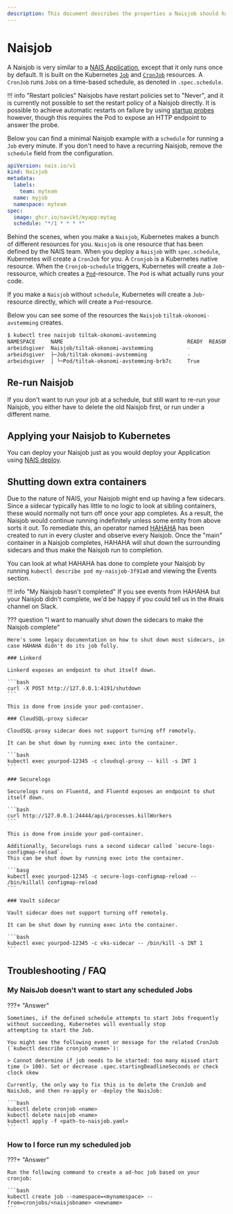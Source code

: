 ```yaml
---
description: This document describes the properties a Naisjob should have.
---
```


# Naisjob

A Naisjob is very similar to a [NAIS Application](../nais-application/good-practices.md), except that it only runs once by default.
It is built on the Kubernetes [`Job`](https://kubernetes.io/docs/concepts/workloads/controllers/job/) and [`CronJob`](https://kubernetes.io/docs/concepts/workloads/controllers/cron-jobs/) resources.
A `CronJob` runs `Job`s on a time-based schedule, as denoted in `.spec.schedule`.

!!! info "Restart policies"
    Naisjobs have restart policies set to "Never", and it is currently not possible to set the restart policy of a Naisjob directly.
    It is possible to achieve automatic restarts on failure by using [startup probes](reference/#startup) however, though this requires the Pod to expose an HTTP endpoint to answer the probe.

Below you can find a minimal Naisjob example with a `schedule` for running a `Job` every minute.
If you don't need to have a recurring Naisjob, remove the `schedule` field from the configuration.

```yaml
apiVersion: nais.io/v1
kind: Naisjob
metadata:
  labels:
    team: myteam
  name: myjob
  namespace: myteam
spec:
  image: ghcr.io/navikt/myapp:mytag
  schedule: "*/1 * * * *"
```

Behind the scenes, when you make a `Naisjob`, Kubernetes makes a bunch of different resources for you.
`Naisjob` is one resource that has been defined by the NAIS team.
When you deploy a `Naisjob` with `spec.schedule`, Kubernetes will create a `CronJob` for you.
A `Cronjob` is a Kubernetes native resource.
When the `Cronjob`-`schedule` triggers, Kubernetes will create a `Job`-ressource, which creates a [`Pod`](https://kubernetes.io/docs/concepts/workloads/pods/)-resource.
The `Pod` is what actually runs your code.

If you make a `Naisjob` without `schedule`, Kubernetes will create a `Job`-resource directly, which will create a `Pod`-resource.

Below you can see some of the resources the `Naisjob` `tiltak-okonomi-avstemming` creates.

```bash
$ kubectl tree naisjob tiltak-okonomi-avstemming
NAMESPACE     NAME                                        READY  REASON  AGE
arbeidsgiver  Naisjob/tiltak-okonomi-avstemming           -              109d
arbeidsgiver  ├─Job/tiltak-okonomi-avstemming             -              109d
arbeidsgiver  │ └─Pod/tiltak-okonomi-avstemming-brb7c     True           12d
```

## Re-run Naisjob
If you don't want to run your job at a schedule, but still want to re-run your Naisjob, you either have to delete the old Naisjob first, or run under a different name.

## Applying your Naisjob to Kubernetes
You can deploy your Naisjob just as you would deploy your Application using [NAIS deploy](../deployment/README.md).

## Shutting down extra containers
Due to the nature of NAIS, your Naisjob might end up having a few sidecars.
Since a sidecar typically has little to no logic to look at sibling containers, these would normally not turn off once your app completes. 
As a result, the Naisjob would continue running indefinitely unless some entity from above sorts it out.
To remediate this, an operator named [HAHAHA](https://github.com/nais/hahaha) has been created to run in every cluster and observe every Naisjob.
Once the "main" container in a Naisjob completes, HAHAHA will shut down the surrounding sidecars and thus make the Naisjob run to completion.

You can look at what HAHAHA has done to complete your Naisjob by running `kubectl describe pod my-naisjob-3f91a0` and viewing the Events section.

!!! info "My Naisjob hasn't completed"
    If you see events from HAHAHA but your Naisjob didn't complete, we'd be happy if you could tell us in the #nais channel on Slack.

??? question "I want to manually shut down the sidecars to make the Naisjob complete"

    Here's some legacy documentation on how to shut down most sidecars, in case HAHAHA didn't do its job fully.

    ### Linkerd
    
    Linkerd exposes an endpoint to shut itself down.
    
    ```bash
    curl -X POST http://127.0.0.1:4191/shutdown
    ```
    
    This is done from inside your pod-container.

    ### CloudSQL-proxy sidecar
    
    CloudSQL-proxy sidecar does not support turning off remotely.

    It can be shut down by running exec into the container.
    
    ```bash
    kubectl exec yourpod-12345 -c cloudsql-proxy -- kill -s INT 1
    ```

    ### Securelogs
    
    Securelogs runs on Fluentd, and Fluentd exposes an endpoint to shut itself down.
    
    ```bash
    curl http://127.0.0.1:24444/api/processes.killWorkers
    ```
    
    This is done from inside your pod-container.

    Additionally, Securelogs runs a second sidecar called `secure-logs-configmap-reload`.
    This can be shut down by running exec into the container.

    ```basg
    kubectl exec yourpod-12345 -c secure-logs-configmap-reload -- /bin/killall configmap-reload
    ```

    ### Vault sidecar
    
    Vault sidecar does not support turning off remotely.

    It can be shut down by running exec into the container.
    
    ```bash
    kubectl exec yourpod-12345 -c vks-sidecar -- /bin/kill -s INT 1
    ```

## Troubleshooting / FAQ


### My NaisJob doesn't want to start any scheduled Jobs

???+ "Answer"

    Sometimes, if the defined schedule attempts to start Jobs frequently without succeeding, Kubernetes will eventually stop
    attempting to start the Job.

    You might see the following event or message for the related CronJob (`kubectl describe cronjob <name>`):

    > Cannot determine if job needs to be started: too many missed start time (> 100). Set or decrease .spec.startingDeadlineSeconds or check clock skew

    Currently, the only way to fix this is to delete the CronJob and NaisJob, and then re-apply or -deploy the NaisJob:

    ```bash
    kubectl delete cronjob <name>
    kubectl delete naisjob <name>
    kubectl apply -f <path-to-naisjob.yaml>
    ```

### How to I force run my scheduled job

???+ "Answer"

    Run the following command to create a ad-hoc job based on your cronjob:

    ```bash
    kubectl create job --namespace=<mynamespace> --from=cronjobs/<naisjobname> <newname>
    ```
